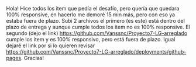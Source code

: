 Hola!
Hice todos los item que pedía el desafío, pero quería que quedara 100% responsive, en hacerlo me demoré 15 min más, pero con eso ya estaba fuera de plazo.
Subi 2 archivos el primero (es este) está dentro del plazo de entrega y aunque cumple todos los item no es 100% responsive.
El segundo (dejo el link)
https://github.com/Vanssnc/Proyecto7-LG-arreglado
cumple los item y es 100% responsivo, pero está fuera de plazo.
Igual dejaré el link por si lo quieren revisar https://github.com/Vanssnc/Proyecto7-LG-arreglado/deployments/github-pages.
Gracias!
